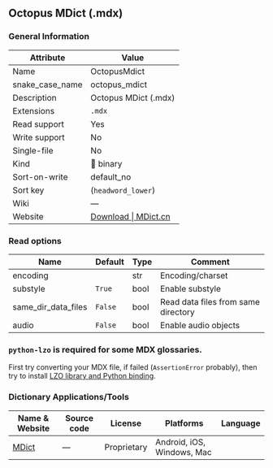 ## Octopus MDict (.mdx)

### General Information

| Attribute       | Value                                                                 |
| --------------- | --------------------------------------------------------------------- |
| Name            | OctopusMdict                                                          |
| snake_case_name | octopus_mdict                                                         |
| Description     | Octopus MDict (.mdx)                                                  |
| Extensions      | `.mdx`                                                                |
| Read support    | Yes                                                                   |
| Write support   | No                                                                    |
| Single-file     | No                                                                    |
| Kind            | 🔢 binary                                                              |
| Sort-on-write   | default_no                                                            |
| Sort key        | (`headword_lower`)                                                    |
| Wiki            | ―                                                                     |
| Website         | [Download \| MDict.cn](https://www.mdict.cn/wp/?page_id=5325&lang=en) |

### Read options

| Name                | Default | Type | Comment                             |
| ------------------- | ------- | ---- | ----------------------------------- |
| encoding            |         | str  | Encoding/charset                    |
| substyle            | `True`  | bool | Enable substyle                     |
| same_dir_data_files | `False` | bool | Read data files from same directory |
| audio               | `False` | bool | Enable audio objects                |

### `python-lzo` is required for **some** MDX glossaries.

First try converting your MDX file, if failed (`AssertionError` probably),
then try to install [LZO library and Python binding](../lzo.md).

### Dictionary Applications/Tools

| Name & Website                 | Source code | License     | Platforms                  | Language |
| ------------------------------ | ----------- | ----------- | -------------------------- | -------- |
| [MDict](https://www.mdict.cn/) | ―           | Proprietary | Android, iOS, Windows, Mac |          |
